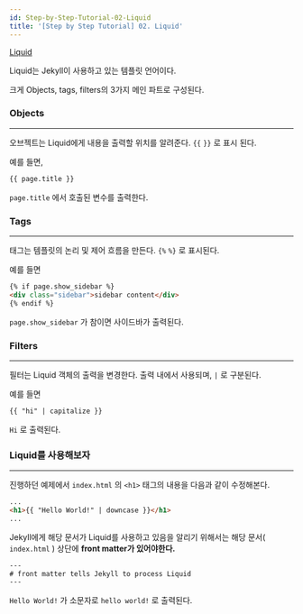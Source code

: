```yaml
---
id: Step-by-Step-Tutorial-02-Liquid
title: '[Step by Step Tutorial] 02. Liquid'
---
```


[Liquid](https://jekyllrb.com/docs/step-by-step/02-liquid/)

Liquid는 Jekyll이 사용하고 있는 템플릿 언어이다.

크게 Objects, tags, filters의 3가지 메인 파트로 구성된다.

### Objects

---

오브젝트는 Liquid에게 내용을 출력할 위치를 알려준다. `{{` `}}` 로 표시 된다.

예를 들면,

```html
{{ page.title }}
```

`page.title` 에서 호출된 변수를 출력한다.

### Tags

---

태그는 템플릿의 논리 및 제어 흐름을 만든다. `{%` `%}` 로 표시된다.

예를 들면

```html
{% if page.show_sidebar %}
<div class="sidebar">sidebar content</div>
{% endif %}
```

`page.show_sidebar` 가 참이면 사이드바가 출력된다.

### Filters

---

필터는 Liquid 객체의 출력을 변경한다. 출력 내에서 사용되며, `|` 로 구분된다.

예를 들면

```html
{{ "hi" | capitalize }}
```

`Hi` 로 출력된다.

### Liquid를 사용해보자

---

진행하던 예제에서 `index.html` 의 `<h1>` 태그의 내용을 다음과 같이 수정해본다.

```html
...
<h1>{{ "Hello World!" | downcase }}</h1>
...
```

Jekyll에게 해당 문서가 Liquid를 사용하고 있음을 알리기 위해서는 해당 문서( `index.html` ) 상단에 **front matter가 있어야한다.**

```html
---
# front matter tells Jekyll to process Liquid
---
```

`Hello World!` 가 소문자로 `hello world!` 로 출력된다.
